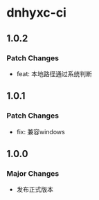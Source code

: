 # dnhyxc-ci

## 1.0.2

### Patch Changes

- feat: 本地路径通过系统判断

## 1.0.1

### Patch Changes

- fix: 兼容windows

## 1.0.0

### Major Changes

- 发布正式版本
